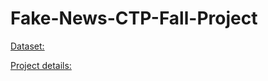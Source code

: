# Fake-News-CTP-Fall-Project

[Dataset:](https://www.kaggle.com/datasets/hassanamin/textdb3)

[Project details:](https://docs.google.com/document/d/1o8N6VZA3YwFrz7dcGQarx9YZgF7hIMW4iRBaKGh6XAA/edit?usp=sharing)

